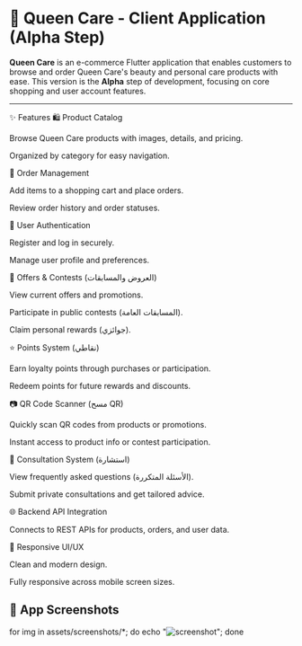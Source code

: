 # 👑 Queen Care - Client Application (Alpha Step)

**Queen Care** is an e-commerce Flutter application that enables customers to browse and order Queen Care's beauty and personal care products with ease. This version is the **Alpha** step of development, focusing on core shopping and user account features.

---
✨ Features
🛍️ Product Catalog

Browse Queen Care products with images, details, and pricing.

Organized by category for easy navigation.

🧾 Order Management

Add items to a shopping cart and place orders.

Review order history and order statuses.

🔐 User Authentication

Register and log in securely.

Manage user profile and preferences.

🎁 Offers & Contests (العروض والمسابقات)

View current offers and promotions.

Participate in public contests (المسابقات العامة).

Claim personal rewards (جوائزي).

⭐ Points System (نقاطي)

Earn loyalty points through purchases or participation.

Redeem points for future rewards and discounts.

📷 QR Code Scanner (مسح QR)

Quickly scan QR codes from products or promotions.

Instant access to product info or contest participation.

📣 Consultation System (استشارة)

View frequently asked questions (الأسئلة المتكررة).

Submit private consultations and get tailored advice.

🌐 Backend API Integration

Connects to REST APIs for products, orders, and user data.

📱 Responsive UI/UX

Clean and modern design.

Fully responsive across mobile screen sizes.

## 📸 App Screenshots

for img in assets/screenshots/*; do echo "![screenshot]($img)"; done
